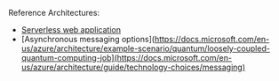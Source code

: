 Reference Architectures: 
- [Serverless web application](https://docs.microsoft.com/en-us/azure/architecture/reference-architectures/serverless/web-app)
- [Asynchronous messaging options](https://docs.microsoft.com/en-us/azure/architecture/example-scenario/quantum/loosely-coupled-quantum-computing-job](https://docs.microsoft.com/en-us/azure/architecture/guide/technology-choices/messaging)
